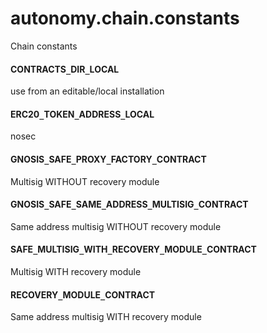 <a id="autonomy.chain.constants"></a>

# autonomy.chain.constants

Chain constants

<a id="autonomy.chain.constants.CONTRACTS_DIR_LOCAL"></a>

#### CONTRACTS`_`DIR`_`LOCAL

use from an editable/local installation

<a id="autonomy.chain.constants.ERC20_TOKEN_ADDRESS_LOCAL"></a>

#### ERC20`_`TOKEN`_`ADDRESS`_`LOCAL

nosec

<a id="autonomy.chain.constants.GNOSIS_SAFE_PROXY_FACTORY_CONTRACT"></a>

#### GNOSIS`_`SAFE`_`PROXY`_`FACTORY`_`CONTRACT

Multisig WITHOUT recovery module

<a id="autonomy.chain.constants.GNOSIS_SAFE_SAME_ADDRESS_MULTISIG_CONTRACT"></a>

#### GNOSIS`_`SAFE`_`SAME`_`ADDRESS`_`MULTISIG`_`CONTRACT

Same address multisig WITHOUT recovery module

<a id="autonomy.chain.constants.SAFE_MULTISIG_WITH_RECOVERY_MODULE_CONTRACT"></a>

#### SAFE`_`MULTISIG`_`WITH`_`RECOVERY`_`MODULE`_`CONTRACT

Multisig WITH recovery module

<a id="autonomy.chain.constants.RECOVERY_MODULE_CONTRACT"></a>

#### RECOVERY`_`MODULE`_`CONTRACT

Same address multisig WITH recovery module

